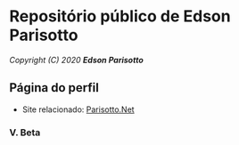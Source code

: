 # Repositório público de Edson Parisotto
*Copyright (C) 2020 __Edson Parisotto__*

## Página do perfil
* Site relacionado: [Parisotto.Net](https://parisotto.net)

### V. Beta
